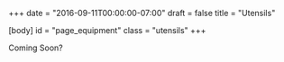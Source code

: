 +++
date = "2016-09-11T00:00:00-07:00"
draft = false
title = "Utensils"

[body]
	id = "page_equipment"
	class = "utensils"
+++

Coming Soon?
